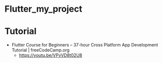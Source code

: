 # Flutter_my_project

# Tutorial

- Flutter Course for Beginners – 37-hour Cross Platform App Development Tutorial | freeCodeCamp.org
  - https://youtu.be/VPvVD8t02U8
